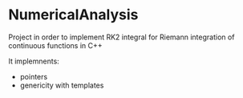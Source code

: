 # NumericalAnalysis

Project in order to implement RK2 integral for Riemann integration of continuous functions in C++

It implemnents:
- pointers
- genericity with templates
  
